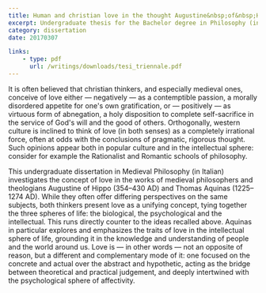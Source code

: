 ```yaml
---
title: Human and christian love in the thought Augustine&nbsp;of&nbsp;Hippo and Thomas&nbsp;Aquinas
excerpt: Undergraduate thesis for the Bachelor degree in Philosophy (in Italian)
category: dissertation
date: 20170307

links:
    - type: pdf
      url: /writings/downloads/tesi_triennale.pdf
---
```


It is often believed that christian thinkers, and especially medieval ones,
conceive of love either — negatively — as a contemptible passion, a morally
disordered appetite for one's own gratification, or — positively — as virtuous
form of abnegation, a holy disposition to complete self-sacrifice in the
service of God's will and the good of others. Orthogonally, western culture
is inclined to think of love (in both senses) as a completely irrational
force, often at odds with the conclusions of pragmatic, rigorous thought.
Such opinions appear both in popular culture and in the intellectual sphere:
consider for example the Rationalist and Romantic schools of philosophy.

This undergraduate dissertation in Medieval Philosophy (in Italian)
investigates the concept of love in the works of medieval philosophers
and theologians Augustine of&nbsp;Hippo (354–430 AD) and Thomas&nbsp;Aquinas
(1225–1274 AD). While they often offer differing perspectives on the same
subjects, both thinkers present love as a unifying concept, tying together
the three spheres of life: the biological, the psychological and the
intellectual. This runs directly counter to the ideas recalled above.
Aquinas in particular explores and emphasizes the traits of love in the
intellectual sphere of life, grounding it in the knowledge and understanding
of people and the world around us. Love is — in other words — not an opposite
of reason, but a different and complementary mode of it: one focused on the
concrete and actual over the abstract and hypothetic, acting as the bridge
between theoretical and practical judgement, and deeply intertwined with
the psychological sphere of affectivity.


